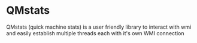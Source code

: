 # QMstats
QMstats (quick machine stats) is a user friendly library to interact with wmi and easily establish multiple threads each with it's own WMI connection